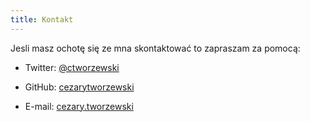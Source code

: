 ```yaml
---
title: Kontakt
---
```


Jesli masz ochotę się ze mna skontaktować to zapraszam za pomocą:
* Twitter: [@ctworzewski][handle]

[handle]: https://twitter.com/ctworzewski

* GitHub: [cezarytworzewski][handle]

[handle]: https://github.com/cezarytworzewski

* E-mail: [cezary.tworzewski][handle]

[handle]: cezary.tworzewski@gmail.com